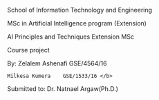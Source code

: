  

School of Information Technology and Engineering

MSc in Artificial Intelligence program (Extension)

AI Principles and Techniques Extension MSc 

Course project


By: Zelalem Ashenafi	GSE/4564/16 </b>

    Milkesa Kumera    GSE/1533/16 </b>
    
Submitted to: Dr. Natnael Argaw(Ph.D.)
